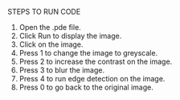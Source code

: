 STEPS TO RUN CODE

1. Open the .pde file.
2. Click Run to display the image.
3. Click on the image.
4. Press 1 to change the image to greyscale.
5. Press 2 to increase the contrast on the image.
6. Press 3 to blur the image.
7. Press 4 to run edge detection on the image.
8. Press 0 to go back to the original image.
